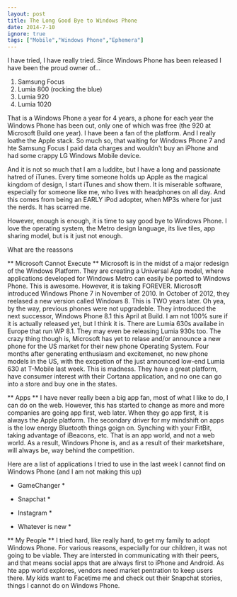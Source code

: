 ```yaml
---
layout: post
title: The Long Good Bye to Windows Phone
date: 2014-7-10
ignore: true
tags: ["Mobile","Windows Phone","Ephemera"]
---
```


I have tried, I have really tried. Since Windows Phone has been released I have been the proud owner of...

1. Samsung Focus
2. Lumia 800 (rocking the blue)
3. Lumia 920
4. Lumia 1020

That is a Windows Phone a year for 4 years, a phone for each year the Windows Phone has been out, 
only one of which was free (the 920 at Microsoft Build one year). I have 
been a fan of the platform. And I really loathe the Apple stack. So much so, that waiting for Windows Phone 7 and hte
Samsung Focus I paid data charges and wouldn't buy an iPhone and had some crappy LG Windows Mobile device. 

And it is not so much that I am a luddite, but I have a long and passionate hatred of iTunes. Every time someone
holds up Apple as the magical kingdom of design, I start iTunes and show them. It is miserable software, especially for 
someone like 
me, who lives with headphones on all day. And this comes from being an EARLY iPod adopter, when MP3s where for just
the nerds. It has scarred me.

However, enough is enough, it is time to say good bye to Windows Phone. I love the operating system, the Metro 
design language, its live tiles, app sharing model, but is it just not enough.

What are the reassons

** Microsoft Cannot Execute **
Microsoft is in the midst of a major redesign of the Windows Platform. They are creating a Universal App model, where
applications developed for Windows Metro can easily be ported to Windows Phone. This is awesome. However, it is 
taking FOREVER. Microsoft introduced Windows Phone 7 in November of 2010. In October of 2012, they reelased a new version
called Windows 8. This is TWO years later. Oh yea, by the way, previous phones were not upgradeble. They introduced the 
next successor, Windows Phone 8.1 this April at Build. I am not 100% sure if it is actually released yet, but I think 
it is. There are Lumia 630s availabe in Europe that run WP 8.1. They may even be releasing Lumia 930s too. The crazy 
thing though is, 
Microsoft has yet to relase and/or announce a new phone for the US market for their new phone Operating System. Four
months after generating enthusiasm and excitemenet, no new phone models in the US, with the excpetion of the just 
announced low-end Lumia 630 at T-Mobile last week. This is madness. They have a great platform, have consumer interest
with their Cortana application, and no one can go into a store and buy one in the states.

** Apps **
I have never really been a big app fan, most of what I like to do, I can do on the web. However, this has started to 
change as more and more companies are going app first, web later. When they go app first, it is always the Apple
platform. The secondary driver for my mindshift on apps is the low energy Bluetooth things goign on. Synching with 
your FitBit, taking advantage of iBeacons, etc. That is an app world, and not a web world. As a result, Windows Phone
is, and as a result of their marketshare, will always be, way behind the competition. 

Here are a list of applications I tried to use in the last week I cannot find on Windows Phone (and I am not making 
this up)

* GameChanger *

* Snapchat *

* Instagram *

* Whatever is new *

** My People ** 
I tried hard, like really hard, to get my family to adopt Windows Phone. For various reasons, especially for our 
children, it was not going to be viable. They are intersted in communicating with their peers, and that means
social apps that are always first to iPhone and Android. As hte app world explores, vendors need market pentration to
keep users there. My kids want to Facetime me and check out their Snapchat stories, things I cannot do on Windows Phone.




